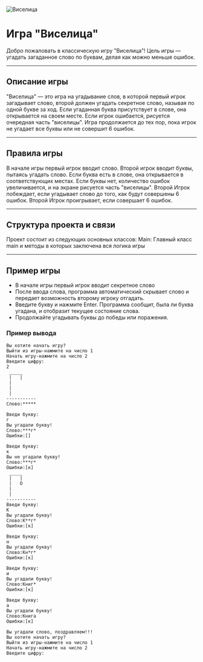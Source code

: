![Виселица](https://habrastorage.org/r/w1560/getpro/habr/upload_files/0f0/635/ef0/0f0635ef059d85640d8e4d9e8f72eacf.png)

# Игра "Виселица"
Добро пожаловать в классическую игру "Виселица"! Цель игры — угадать загаданное слово по буквам, делая как можно меньше ошибок.

---

## Описание игры
"Виселица" — это игра на угадывание слов, в которой первый игрок загадывает слово, второй должен угадать секретное слово, называя по одной букве за ход. Если угаданная буква присутствует в слове, она открывается на своем месте. Если игрок ошибается, рисуется очередная часть "виселицы". Игра продолжается до тех пор, пока игрок не угадает все буквы или не совершит 6 ошибок.

---

## Правила игры
В начале игры первый игрок вводит слово.
Второй игрок вводит буквы, пытаясь угадать слово.
Если буква есть в слове, она открывается в соответствующих местах.
Если буквы нет, количество ошибок увеличивается, и на экране рисуется часть "виселицы".
Второй Игрок побеждает, если угадывает слово до того, как будут совершены 6 ошибок.
Второй Игрок проигрывает, если совершает 6 ошибок.

---

## Структура проекта и связи
Проект состоит из следующих основных классов:
Main: Главный класс main и методы в которых заключена вся логика игры

---

## Пример игры
* В начале игры первый игрок вводит секретное слово
* После ввода слова, программа автоматический скрывает слово и передает возможность второму игроку отгадать.
* Введите букву и нажмите Enter. Программа сообщит, была ли буква угадана, и отобразит текущее состояние слова.
* Продолжайте угадывать буквы до победы или поражения.

### Пример вывода

```
Вы хотите начать игру?
Выйти из игры-нажмите на число 1
Начать игру-нажмите на число 2
Введите цифру:
2
 _____
 |   |
 |   
 |   
 |   
-----------
Слово:*****

Введи букву: 
г
Вы угадали букву!
Слово:***г*
Ошибки:[]

Введи букву: 
к
Вы не угадали букву!
Слово:***г*
Ошибки:[к]
 _____
 |   |
 |   O
 |   
 |   
-----------
Введи букву: 
К
Вы угадали букву!
Слово:К**г*
Ошибки:[к]

Введи букву: 
н
Вы угадали букву!
Слово:Кн*г*
Ошибки:[к]

Введи букву: 
и
Вы угадали букву!
Слово:Книг*
Ошибки:[к]

Введи букву: 
а
Вы угадали букву!
Слово:Книга
Ошибки:[к]

Вы угадали слово, поздравляем!!!
Вы хотите начать игру?
Выйти из игры-нажмите на число 1
Начать игру-нажмите на число 2
Введите цифру: